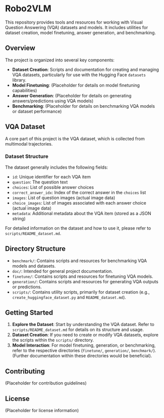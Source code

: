 # Robo2VLM

This repository provides tools and resources for working with Visual Question Answering (VQA) datasets and models. It includes utilities for dataset creation, model finetuning, answer generation, and benchmarking.

## Overview

The project is organized into several key components:

*   **Dataset Creation**: Scripts and documentation for creating and managing VQA datasets, particularly for use with the Hugging Face `datasets` library.
*   **Model Finetuning**: (Placeholder for details on model finetuning capabilities)
*   **Answer Generation**: (Placeholder for details on generating answers/predictions using VQA models)
*   **Benchmarking**: (Placeholder for details on benchmarking VQA models or dataset performance)

## VQA Dataset

A core part of this project is the VQA dataset, which is collected from multimodal trajectories.

### Dataset Structure

The dataset generally includes the following fields:

*   `id`: Unique identifier for each VQA item
*   `question`: The question text
*   `choices`: List of possible answer choices
*   `correct_answer_idx`: Index of the correct answer in the `choices` list
*   `images`: List of question images (actual image data)
*   `choice_images`: List of images associated with each answer choice (actual image data)
*   `metadata`: Additional metadata about the VQA item (stored as a JSON string)

For detailed information on the dataset and how to use it, please refer to `scripts/README_dataset.md`.

## Directory Structure

*   `benchmark/`: Contains scripts and resources for benchmarking VQA models and datasets.
*   `doc/`: Intended for general project documentation.
*   `finetune/`: Contains scripts and resources for finetuning VQA models.
*   `generation/`: Contains scripts and resources for generating VQA outputs or predictions.
*   `scripts/`: Contains utility scripts, primarily for dataset creation (e.g., `create_huggingface_dataset.py` and `README_dataset.md`).

## Getting Started

1.  **Explore the Dataset**: Start by understanding the VQA dataset. Refer to `scripts/README_dataset.md` for details on its structure and usage.
2.  **Dataset Creation**: If you need to create or modify VQA datasets, explore the scripts within the `scripts/` directory.
3.  **Model Interaction**: For model finetuning, generation, or benchmarking, refer to the respective directories (`finetune/`, `generation/`, `benchmark/`). (Further documentation within these directories would be beneficial).

## Contributing

(Placeholder for contribution guidelines)

## License

(Placeholder for license information)
